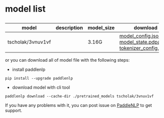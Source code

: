 #  model list

##  

| model  | description | model_size  | download         |
| --- | --- | --- | --- |
|tscholak/3vnuv1vf|  | 3.16G | [model_config.json](https://bj.bcebos.com/paddlenlp/models/community/tscholak/3vnuv1vf/model_config.json)<br>[model_state.pdparams](https://bj.bcebos.com/paddlenlp/models/community/tscholak/3vnuv1vf/model_state.pdparams)<br>[tokenizer_config.json](https://bj.bcebos.com/paddlenlp/models/community/tscholak/3vnuv1vf/tokenizer_config.json) |

or you can download all of model file with the following steps:

* install paddlenlp

```shell
pip install --upgrade paddlenlp
```

* download model with cli tool

```shell
paddlenlp download --cache-dir ./pretrained_models tscholak/3vnuv1vf
```

If you have any problems with it, you can post issue on [PaddleNLP](https://github.com/PaddlePaddle/PaddleNLP) to get support.
